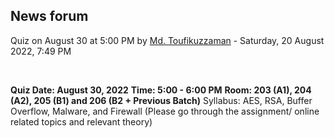<h2>News forum</h2><a href="https://moodle.cse.buet.ac.bd/user/view.php?id=1882&course=704"></a>
Quiz on August 30 at 5:00 PM
by <a href="https://moodle.cse.buet.ac.bd/user/view.php?id=1882&course=704">Md. Toufikuzzaman</a> - Saturday, 20 August 2022, 7:49 PM


 

<b>Quiz Date: August 30, 2022</b>
<b>Time: 5:00 - 6:00 PM</b>
<b>Room: 203 (A1), 204 (A2), 205 (B1) and 206 (B2 + Previous Batch)</b>
Syllabus: AES, RSA, Buffer Overflow, Malware, and Firewall (Please go through the assignment/ online related topics and relevant theory)
<b><br /></b>








